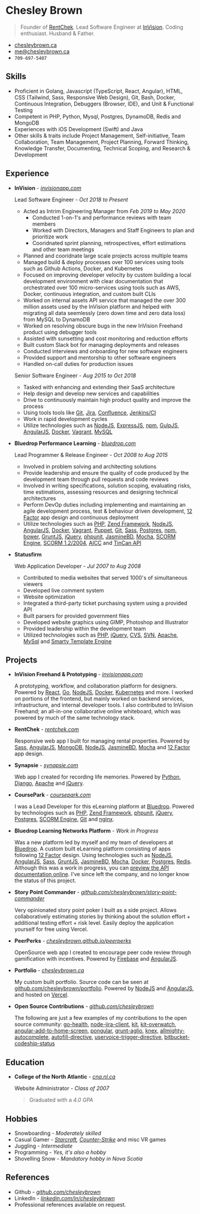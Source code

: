 Chesley Brown
======
> Founder of [RentChek](https://rentchek.com). Lead Software Engineer at [InVision](https://www.invisionapp.com). Coding enthusiast. Husband & Father.

- [chesleybrown.ca](https://chesleybrown.ca)
- [me@chesleybrown.ca](mailto:me@chesleybrown.ca)
- `709-697-5407`


## Skills

- Proficient in Golang, Javascript (TypeScript, React, Angular), HTML, CSS (Tailwind, Sass, Responsive Web Design), Git, Bash, Docker, Continuous Integration, Debuggers (Browser, IDE), and Unit & Functional Testing
- Competent in PHP, Python, Mysql, Postgres, DynamoDB, Redis and MongoDB
- Experiences with iOS Development (Swift) and Java
- Other skills & traits include Project Management, Self-initiative, Team Collaboration, Team Management, Project Planning, Forward Thinking, Knowledge Transfer, Documenting, Technical Scoping, and Research & Development


## Experience

- **InVision** - _[invisionapp.com](https://invisionapp.com)_

	Lead Software Engineer - _Oct 2018 to Present_

	- Acted as Intrim Engineering Manager from _Feb 2019 to May 2020_
	  - Conducted 1-on-1's and performance reviews with team members
	  - Worked with Directors, Managers and Staff Engineers to plan and prioritize work
	  - Cooridnated sprint planning, retrospectives, effort estimations and other team meetings
	- Planned and cooridnate large scale projects across multiple teams
	- Managed build & deploy processes over 100 services using tools such as Github Actions, Docker, and Kubernetes
	- Focused on improving developer velocity by custom building a local development environment with clear documentation that orchestrated over 100 micro-services using tools such as AWS, Docker, continuous integration, and custom built CLIs
	- Worked on internal assets API service that managed the over 300 million assets used by the InVision platform and helped with migrating all data seemlessly (zero down time and zero data loss) from MySQL to DynamoDB
	- Worked on resolving obscure bugs in the new InVision Freehand product using debugger tools
	- Assisted with sunsetting and cost monitoring and reduction efforts
	- Built custom Slack bot for managing deployments and releases
	- Conducted interviews and onboarding for new software engineers
	- Provided support and mentorship to other software engineers
	- Handled on-call duties for production issues

	Senior Software Engineer - _Aug 2015 to Oct 2018_

	- Tasked with enhancing and extending their SaaS architecture
	- Help design and develop new services and capabilities
	- Drive to continuously maintain high product quality and improve the process
	- Using tools tools like [Git](https://git-scm.com), [Jira](https://www.atlassian.com/software/jira), [Confluence](https://confluence.atlassian.com), [Jenkins/CI](https://jenkins-ci.org)
	- Work in rapid development cycles
	- Utilize technologies such as [NodeJS](https://nodejs.org), [ExpressJS](https://expressjs.com), [npm](https://www.npmjs.org), [GulpJS](https://gulpjs.com), [AngularJS](https://angularjs.org), [Docker](https://www.docker.com), [Vagrant](https://www.vagrantup.com), [MySQL](https://www.mysql.com)

- **Bluedrop Performance Learning** - _[bluedrop.com](https://www.bluedrop.com)_

	Lead Programmer & Release Engineer - _Oct 2008 to Aug 2015_

	- Involved in problem solving and architecting solutions
	- Provide leadership and ensure the quality of code produced by the development team through pull requests and code reviews
	- Involved in writing specifications, solution scoping, evaluating risks, time estimations, assessing resources and designing technical architectures
	- Perform DevOp duties including implementing and maintaining an agile development process, test & behaviour driven development, [12 Factor](https://12factor.net) app design and continuous deployment
	- Utilize technologies such as [PHP](https://php.net), [Zend Framework](https://framework.zend.com), [NodeJS](https://nodejs.org), [AngularJS](https://angularjs.org), [Docker](https://docker.io), [Vagrant](https://www.vagrantup.com), [Puppet](https://puppetlabs.com), [Git](https://git-scm.com), [Sass](https://sass-lang.com), [Postgres](https://www.postgresql.org), [npm](https://www.npmjs.org), [bower](https://bower.io), [GruntJS](https://gruntjs.com), [jQuery](https://jquery.com), [phpunit](https://phpunit.de), [JasmineBD](https://jasmine.github.io), [Mocha](https://mochajs.org), [SCORM Engine](https://scorm.com/engine), [SCORM 1.2/2004](https://en.wikipedia.org/wiki/Sharable_Content_Object_Reference_Model), [AICC](https://en.wikipedia.org/wiki/Aviation_Industry_Computer-Based_Training_Committee) and [TinCan API](https://tincanapi.com)

- **Statusfirm**

	Web Application Developer - _Jul 2007 to Aug 2008_

	- Contributed to media websites that served 1000's of simultaneous viewers
	- Developed live comment system
	- Website optimization
	- Integrated a third-party ticket purchasing system using a provided API
	- Built parsers for provided government files
	- Developed website graphics using GIMP, Photoshop and Illustrator
	- Provided leadership within the development team
	- Utilized technologies such as [PHP](https://php.net), [jQuery](https://jquery.com), [CVS](https://www.nongnu.org/cvs/), [SVN](https://subversion.apache.org), [Apache](https://httpd.apache.org), [MySql](https://www.mysql.com) and [Smarty Template Engine](https://www.smarty.net)


## Projects

- **InVision Freehand & Prototyping** - _[invisionapp.com](https://invisionapp.com)_

	A prototyping, workflow, and collaboration platform for designers. Powered by [React](https://react.dev), [Go](https://go.dev), [NodeJS](https://nodejs.org), [Docker](https://www.docker.com), [Kubernetes](https://kubernetes.io) and more. I worked on portions of the frontend, but mainly worked on backend services, infrastructure, and internal developer tools. I also contributed to InVision Freehand; an all-in-one collaborative online whiteboard, which was powered by much of the same technology stack.

- **RentChek** - _[rentchek.com](https://rentchek.com)_

	Responsive web app I built for managing rental properties. Powered by [Sass](https://sass-lang.com), [AngularJS](https://angularjs.org), [MongoDB](https://mongodb.org), [NodeJS](https://nodejs.org), [JasmineBD](https://jasmine.github.io), [Mocha](https://mochajs.org) and [12 Factor](https://12factor.net) app design.

- **Synapsie** - _[synapsie.com](https://github.com/chesleybrown/synapsie)_

	Web app I created for recording life memories. Powered by [Python](https://www.python.org), [Django](https://www.djangoproject.com), [Apache](https://httpd.apache.org) and [jQuery](https://jquery.com).

- **CoursePark** - _[coursepark.com](https://www.coursepark.com)_

	I was a Lead Developer for this eLearning platform at [Bluedrop](https://www.bluedrop.com). Powered by technologies such as [PHP](https://php.net), [Zend Framework](https://framework.zend.com), [phpunit](https://phpunit.de), [jQuery](https://jquery.com), [Postgres](https://www.postgresql.org), [SCORM Engine](https://scorm.com/engine), [Git](https://git-scm.com) and [nginx](https://nginx.org).

- **Bluedrop Learning Networks Platform** - _Work in Progress_

	Was a new platform led by myself and my team of developers at [Bluedrop](https://www.bluedrop.com). A custom built eLearning platform consisting of apps following [12 Factor](https://12factor.net) design. Using technologies such as [NodeJS](https://nodejs.org), [AngularJS](https://angularjs.org), [Sass](https://sass-lang.com), [GruntJS](https://gruntjs.com), [JasmineBD](https://jasmine.github.io), [Mocha](https://mochajs.org), [Docker](https://docker.io), [Postgres](https://www.postgresql.org), [Redis](https://redis.io). Although this was a work in progress, you can [preview the API documentation online](https://bln-docs.coursepark.com). I've since left the company, and no longer know the status of this project.

- **Story Point Commander** - _[github.com/chesleybrown/story-point-commander](https://github.com/chesleybrown/story-point-commander)_

	Very opinionated story point poker I built as a side project. Allows collaboratively estimating stories by thinking about the solution effort + additional testing effort + risk level. Easily deploy the application yourself for free using Vercel.

- **PeerPerks** - _[chesleybrown.github.io/peerperks](https://chesleybrown.github.io/peerperks/)_

	OpenSource web app I created to encourage peer code review through gamification with incentives. Powered by [Firebase](https://firebase.com) and [AngularJS](https://angularjs.org).

- **Portfolio** - _[chesleybrown.ca](https://chesleybrown.ca)_

	My custom built portfolio. Source code can be seen at [github.com/chesleybrown/portfolio](https://github.com/chesleybrown/portfolio). Powered by [NodeJS](https://nodejs.org) and [AngularJS](https://angularjs.org), and hosted on [Vercel](https://vercel.com).

- **Open Source Contributions** - _[github.com/chesleybrown](https://github.com/chesleybrown)_

	The following are just a few examples of my contributions to the open source community:
	[go-health](https://github.com/InVisionApp/go-health), [node-jira-client](https://github.com/jira-node/node-jira-client), [kit](https://github.com/InVisionApp/kit), [kit-overwatch](https://github.com/InVisionApp/kit-overwatch), [angular-add-to-home-screen](https://github.com/austinpray/angular-add-to-home-screen), [pongular](https://github.com/FungusHumungus/pongular), [grunt-aglio](https://github.com/arbus/grunt-aglio), [knex](https://github.com/tgriesser/knex), [allmighty-autocomplete](https://github.com/JustGoscha/allmighty-autocomplete), [autofill-directive](https://github.com/chesleybrown/autofill-directive), [uservoice-trigger-directive](https://github.com/chesleybrown/uservoice-trigger-directive), [bitbucket-codeship-status](https://github.com/chesleybrown/bitbucket-codeship-status)


## Education

- **College of the North Atlantic** - _[cna.nl.ca](https://www.cna.nl.ca)_

	Website Administrator - _Class of 2007_
	> Graduated with a _4.0 GPA_


## Hobbies

- Snowboarding - _Moderately skilled_
- Casual Gamer - _[Starcraft](https://starcraft2.com), [Counter-Strike](https://blog.counter-strike.net)_ and misc VR games
- Juggling - _Intermediate_
- Programming - _Yes, it's also a hobby_
- Shovelling Snow - _Mandatory hobby in Nova Scotia_

## References

- Github - _[github.com/chesleybrown](https://github.com/chesleybrown)_
- LinkedIn - _[linkedin.com/in/chesleybrown](https://www.linkedin.com/in/chesleybrown)_
- Professional references available on request.

